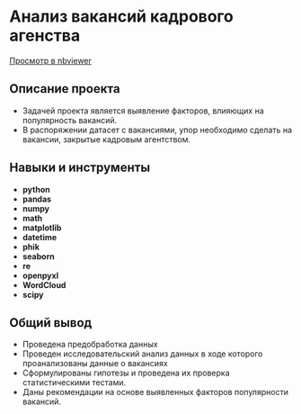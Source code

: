 # Анализ вакансий кадрового агенства
[Просмотр в nbviewer](https://nbviewer.org/github/franktoblack/ya_practicum_projects/blob/main/movie_base/movie_base.ipynb)

## Описание проекта

- Задачей проекта является выявление факторов, влияющих на популярность вакансий. 
- В распоряжении датасет с вакансиями, упор необходимо сделать на вакансии, закрытые кадровым агентством.

## Навыки и инструменты

- **python**
- **pandas**
- **numpy**
- **math**
- **matplotlib**
- **datetime**
- **phik**
- **seaborn**
- **re**
- **openpyxl**
- **WordCloud**
- **scipy**

## 

## Общий вывод

- Проведена предобработка данных
- Проведен исследовательский анализ данных в ходе которого проанализованы данные о вакансиях
- Сформулированы гипотезы и проведена их проверка статистическими тестами.
- Даны рекомендации на основе выявленных факторов популярности вакансий.
